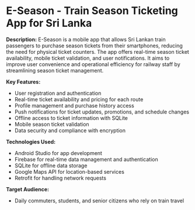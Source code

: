 
<h1> E-Season - Train Season Ticketing App for Sri Lanka </h1>

**Description:**
E-Season is a mobile app that allows Sri Lankan train passengers to purchase season tickets from their smartphones, reducing the need for physical ticket counters. The app offers real-time season ticket availability, mobile ticket validation, and user notifications. It aims to improve user convenience and operational efficiency for railway staff by streamlining season ticket management.

**Key Features:**
- User registration and authentication
- Real-time ticket availability and pricing for each route
- Profile management and purchase history access
- Push notifications for ticket updates, promotions, and schedule changes
- Offline access to ticket information with SQLite
- Mobile season ticket validation
- Data security and compliance with encryption

**Technologies Used:**
- Android Studio for app development
- Firebase for real-time data management and authentication
- SQLite for offline data storage
- Google Maps API for location-based services
- Retrofit for handling network requests

**Target Audience:**
- Daily commuters, students, and senior citizens who rely on train travel
